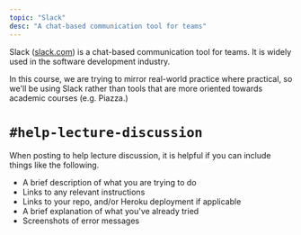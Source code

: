 ```yaml
---
topic: "Slack"
desc: "A chat-based communication tool for teams"
---
```


Slack ([slack.com](https://slack.com)) is a chat-based communication tool for teams.  It is widely used in the software development industry.

In this course, we are trying to mirror real-world practice where practical, so we'll be using Slack rather than tools that are more oriented towards 
academic courses (e.g. Piazza.) 

# `#help-lecture-discussion`

When posting to help lecture discussion, it is helpful if you can include things like the following.
* A brief description of what you are trying to do
* Links to any relevant instructions
* Links to your repo, and/or Heroku deployment if applicable
* A brief explanation of what you've already tried
* Screenshots of error messages
